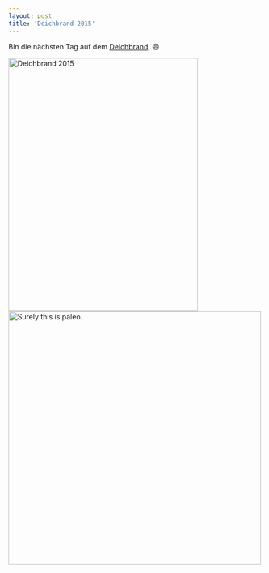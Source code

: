 ```yaml
---
layout: post
title: 'Deichbrand 2015'
---
```

Bin die nächsten Tag auf dem [Deichbrand][0]. :smile:

<a data-flickr-embed="true" href="https://www.flickr.com/photos/cringe/19747680792/in/datetaken/" title="Deichbrand 2015"><img src="https://farm1.staticflickr.com/454/19747680792_895097561b.jpg" width="375" height="500" alt="Deichbrand 2015"></a><script async src="//embedr.flickr.com/assets/client-code.js" charset="utf-8"></script>
<a data-flickr-embed="true" href="https://www.flickr.com/photos/cringe/19562913570/in/datetaken/" title="Surely this is paleo."><img src="https://farm1.staticflickr.com/273/19562913570_4b7bff360c.jpg" width="500" height="500" alt="Surely this is paleo."></a><script async src="//embedr.flickr.com/assets/client-code.js" charset="utf-8"></script>

[0]: http://www.deichbrand.de/
